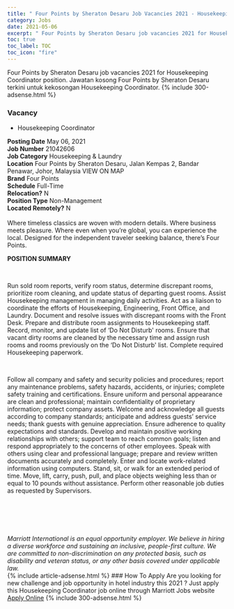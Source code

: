 ```yaml
---
title: " Four Points by Sheraton Desaru Job Vacancies 2021 - Housekeeping Coordinator" 
category: Jobs 
date: 2021-05-06 
excerpt: " Four Points by Sheraton Desaru job vacancies 2021 for Housekeeping Coordinator position. Jawatan kosong  Four Points by Sheraton Desaru terkini untuk kekosongan Housekeeping Coordinator." 
toc: true 
toc_label: TOC 
toc_icon: "fire" 
--- 
```


 Four Points by Sheraton Desaru job vacancies 2021 for Housekeeping Coordinator position. Jawatan kosong  Four Points by Sheraton Desaru terkini untuk kekosongan Housekeeping Coordinator. 
{% include 300-adsense.html %} 
### Vacancy 
- Housekeeping Coordinator 
<div><div><b>Posting Date</b> May 06, 2021<br><b>Job Number</b> 21042606<br><b>Job Category</b> Housekeeping &amp; Laundry<br><b>Location</b> Four Points by Sheraton Desaru, Jalan Kempas 2, Bandar Penawar, Johor, Malaysia VIEW ON MAP<br><b>Brand</b> Four Points<br><b>Schedule</b> Full-Time<br><b>Relocation?</b> N<br><b>Position Type</b> Non-Management<br><b>Located Remotely?</b> N<br><br>Where timeless classics are woven with modern details. Where business meets pleasure. Where even when you&#8217;re global, you can experience the local. Designed for the independent traveler seeking balance, there&#8217;s Four Points.<br></div><div> <p><strong>POSITION SUMMARY</strong></p> <p>&#160;</p> <p>Run sold room reports, verify room status, determine discrepant rooms, prioritize room cleaning, and update status of departing guest rooms. Assist Housekeeping management in managing daily activities. Act as a liaison to coordinate the efforts of Housekeeping, Engineering, Front Office, and Laundry. Document and resolve issues with discrepant rooms with the Front Desk. Prepare and distribute room assignments to Housekeeping staff. Record, monitor, and update list of &#8216;Do Not Disturb' rooms. Ensure that vacant dirty rooms are cleaned by the necessary time and assign rush rooms and rooms previously on the &#8216;Do Not Disturb' list. Complete required Housekeeping paperwork.</p> <p>&#160;</p> <p>Follow all company and safety and security policies and procedures; report any maintenance problems, safety hazards, accidents, or injuries; complete safety training and certifications. Ensure uniform and personal appearance are clean and professional; maintain confidentiality of proprietary information; protect company assets. Welcome and acknowledge all guests according to company standards; anticipate and address guests&#8217; service needs; thank guests with genuine appreciation. Ensure adherence to quality expectations and standards. Develop and maintain positive working relationships with others; support team to reach common goals; listen and respond appropriately to the concerns of other employees. Speak with others using clear and professional language; prepare and review written documents accurately and completely. Enter and locate work-related information using computers. Stand, sit, or walk for an extended period of time. Move, lift, carry, push, pull, and place objects weighing less than or equal to 10 pounds without assistance. Perform other reasonable job duties as requested by Supervisors.</p> <p>&#160;</p> <p>&#160;</p> </div> <div> &#160;</div> <em>Marriott International is an equal opportunity employer.&#160;We believe in hiring a diverse workforce and sustaining an inclusive, people-first culture.&#160;We are committed to non-discrimination on&#160;any&#160;protected&#160;basis, such as disability and veteran status, or any other basis covered under applicable law.</em><br></div> 
{% include article-adsense.html %} 
### How To Apply 
Are you looking for new challenge and job opportunity in hotel industry this 2021 ?
Just apply this Housekeeping Coordinator job online through Marriott Jobs website 
<a href="https://jobs.marriott.com/marriott/jobs/21042606?lang=en-us" class="btn btn--info" target="_blank" rel="nofollow noopenner">Apply Online</a> 
{% include 300-adsense.html %} 